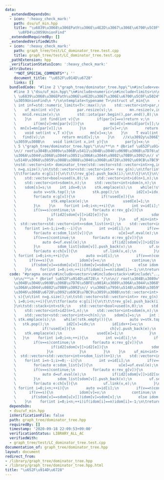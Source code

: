 ```yaml
---
data:
  _extendedDependsOn:
  - icon: ':heavy_check_mark:'
    path: dsu/uf_min.hpp
    title: "\u6839\u3068\u306EPath\u306E\u4E2D\u3067\u306E\u6700\u5C0F\u5024\u3092\
      \u8FD4\u3059UnionFind"
  _extendedRequiredBy: []
  _extendedVerifiedWith:
  - icon: ':heavy_check_mark:'
    path: graph_tree/test/LC_dominator_tree.test.cpp
    title: graph_tree/test/LC_dominator_tree.test.cpp
  _pathExtension: hpp
  _verificationStatusIcon: ':heavy_check_mark:'
  attributes:
    '*NOT_SPECIAL_COMMENTS*': ''
    document_title: "\u652F\u914D\u6728"
    links: []
  bundledCode: "#line 2 \"graph_tree/dominator_tree.hpp\"\n#include<vector>\n#include<stack>\n\
    #line 3 \"dsu/uf_min.hpp\"\n#include<numeric>\n#include<limits>\n\n/**\n * @brief\
    \ \u6839\u3068\u306EPath\u306E\u4E2D\u3067\u306E\u6700\u5C0F\u5024\u3092\u8FD4\
    \u3059UnionFind\n */\n\ntemplate<typename T>\nstruct uf_min{\n    constexpr static\
    \ int inf=std::numeric_limits<T>::max();\n    std::vector<int>par,mnid;\n    std::vector<T>mn;\n\
    \    uf_min(int v){\n        par.resize(v);\n        mn.resize(v,inf);\n     \
    \   mnid.resize(v);\n        std::iota(par.begin(),par.end(),0);\n        std::iota(mnid.begin(),mnid.end(),0);\n\
    \    }\n    int find(int v){\n        if(par[v]==v)return v;\n        int r=find(par[v]);\n\
    \        if(mn[v]>mn[par[v]]){\n            mnid[v]=mnid[par[v]];\n          \
    \  mn[v]=mn[par[v]];\n        }\n        par[v]=r;\n        return r;\n    }\n\
    \    void set(int v,T x){\n        mn[v]=x;\n    }\n    T eval(int v){\n     \
    \   find(v);\n        return mnid[v];\n    }\n    //x\u3092y\u306E\u89AA\u306B\
    \u3059\u308B\n    void link(int x,int y){\n        par[y]=x;\n    }\n};\n#line\
    \ 5 \"graph_tree/dominator_tree.hpp\"\n\n/**\n * @brief \u652F\u914D\u6728\n */\n\
    \n// root\u304B\u3089v\u306B\u5411\u304B\u3046\u969B\u306B\u7D76\u5BFE\u901A\u3089\
    \u306A\u3044\u3068\u3044\u3051\u306A\u3044\u9802\u70B9\u3092\n// v\u306E\u7956\
    \u5148\u3068\u3059\u308B\u3088\u3046\u306B\u6728\u3092\u69CB\u7BC9\u3059\u308B\
    \nstd::vector<int> dominator_tree(std::vector<std::vector<int>>g,int s){\n\tint\
    \ n=g.size();\n\tstd::vector<std::vector<int>> rev_g(n);\n\tfor(int i=0;i<n;++i){\n\
    \t\tfor(auto e:g[i]){\n\t\t\trev_g[e].push_back(i);\n\t\t}\n\t}\n\tstd::stack<int>stk;\n\
    \    std::vector<bool>used(n,0);\n    std::vector<int>id(n+1,n);\n    std::vector<int>id2(n+1,n);\n\
    \    std::vector<int>sdom(n,n);\n    std::vector<int>idom(n,n);\n    std::vector<std::vector<int>>ch(n);\n\
    \    sdom[s]=s;\n    int idx=0;\n    stk.emplace(s);\n    while(!stk.empty()){\n\
    \        auto v=stk.top();\n        stk.pop();\n        id2[v]=idx;\n        id[idx++]=v;\n\
    \        for(auto e:g[v]){\n            if(!used[e]){\n                ch[v].push_back(e);\n\
    \                stk.emplace(e);\n                used[e]=1;\n            }\n\
    \        }\n    }\n    for(int i=0;i<n;++i){\n        int v=id[i];\n        if(v==n)continue;\n\
    \        if(v==s)continue;\n        for(auto e:rev_g[v]){\n            if(id2[e]<i){\n\
    \                if(id2[sdom[v]]>id2[e]){\n                    sdom[v]=e;\n  \
    \              }\n            }\n        }\n    }\n    uf_min<int> uf(n);\n  \
    \  std::vector<std::vector<int>>sdom_list(n+1);\n    std::vector<int>u(n,-1);\n\
    \    for(int i=n-1;i>=0;--i){\n        int v=id[i];\n        if(v==n)continue;\n\
    \        for(auto e:sdom_list[v]){\n            u[e]=uf.eval(e);\n        }\n\
    \        if(v==s)continue;\n        for(auto e:rev_g[v]){\n            if(id2[e]<i)continue;\n\
    \            auto d=uf.eval(e);\n            if(id2[sdom[v]]>id2[sdom[d]])sdom[v]=sdom[d];\n\
    \        }\n        sdom_list[sdom[v]].push_back(v);\n        uf.set(v,id2[sdom[v]]);\n\
    \        for(auto e:ch[v]){\n            uf.link(v,e);\n        }\n    }\n   \
    \ for(int i=0;i<n;++i){\n        auto v=id[i];\n        if(v==n)continue;\n  \
    \      if(v==s){\n            idom[v]=v;\n            continue;\n        }\n \
    \       if(sdom[v]==sdom[u[v]])idom[v]=sdom[v];\n        else idom[v]=idom[u[v]];\n\
    \    }\n    for(int i=0;i<n;++i)if(idom[i]==n)idom[i]=-1;\n\treturn idom;\n}\n"
  code: "#pragma once\n#include<vector>\n#include<stack>\n#include\"../dsu/uf_min.hpp\"\
    \n\n/**\n * @brief \u652F\u914D\u6728\n */\n\n// root\u304B\u3089v\u306B\u5411\
    \u304B\u3046\u969B\u306B\u7D76\u5BFE\u901A\u3089\u306A\u3044\u3068\u3044\u3051\
    \u306A\u3044\u9802\u70B9\u3092\n// v\u306E\u7956\u5148\u3068\u3059\u308B\u3088\
    \u3046\u306B\u6728\u3092\u69CB\u7BC9\u3059\u308B\nstd::vector<int> dominator_tree(std::vector<std::vector<int>>g,int\
    \ s){\n\tint n=g.size();\n\tstd::vector<std::vector<int>> rev_g(n);\n\tfor(int\
    \ i=0;i<n;++i){\n\t\tfor(auto e:g[i]){\n\t\t\trev_g[e].push_back(i);\n\t\t}\n\t\
    }\n\tstd::stack<int>stk;\n    std::vector<bool>used(n,0);\n    std::vector<int>id(n+1,n);\n\
    \    std::vector<int>id2(n+1,n);\n    std::vector<int>sdom(n,n);\n    std::vector<int>idom(n,n);\n\
    \    std::vector<std::vector<int>>ch(n);\n    sdom[s]=s;\n    int idx=0;\n   \
    \ stk.emplace(s);\n    while(!stk.empty()){\n        auto v=stk.top();\n     \
    \   stk.pop();\n        id2[v]=idx;\n        id[idx++]=v;\n        for(auto e:g[v]){\n\
    \            if(!used[e]){\n                ch[v].push_back(e);\n            \
    \    stk.emplace(e);\n                used[e]=1;\n            }\n        }\n \
    \   }\n    for(int i=0;i<n;++i){\n        int v=id[i];\n        if(v==n)continue;\n\
    \        if(v==s)continue;\n        for(auto e:rev_g[v]){\n            if(id2[e]<i){\n\
    \                if(id2[sdom[v]]>id2[e]){\n                    sdom[v]=e;\n  \
    \              }\n            }\n        }\n    }\n    uf_min<int> uf(n);\n  \
    \  std::vector<std::vector<int>>sdom_list(n+1);\n    std::vector<int>u(n,-1);\n\
    \    for(int i=n-1;i>=0;--i){\n        int v=id[i];\n        if(v==n)continue;\n\
    \        for(auto e:sdom_list[v]){\n            u[e]=uf.eval(e);\n        }\n\
    \        if(v==s)continue;\n        for(auto e:rev_g[v]){\n            if(id2[e]<i)continue;\n\
    \            auto d=uf.eval(e);\n            if(id2[sdom[v]]>id2[sdom[d]])sdom[v]=sdom[d];\n\
    \        }\n        sdom_list[sdom[v]].push_back(v);\n        uf.set(v,id2[sdom[v]]);\n\
    \        for(auto e:ch[v]){\n            uf.link(v,e);\n        }\n    }\n   \
    \ for(int i=0;i<n;++i){\n        auto v=id[i];\n        if(v==n)continue;\n  \
    \      if(v==s){\n            idom[v]=v;\n            continue;\n        }\n \
    \       if(sdom[v]==sdom[u[v]])idom[v]=sdom[v];\n        else idom[v]=idom[u[v]];\n\
    \    }\n    for(int i=0;i<n;++i)if(idom[i]==n)idom[i]=-1;\n\treturn idom;\n}"
  dependsOn:
  - dsu/uf_min.hpp
  isVerificationFile: false
  path: graph_tree/dominator_tree.hpp
  requiredBy: []
  timestamp: '2020-09-18 22:09:53+09:00'
  verificationStatus: LIBRARY_ALL_AC
  verifiedWith:
  - graph_tree/test/LC_dominator_tree.test.cpp
documentation_of: graph_tree/dominator_tree.hpp
layout: document
redirect_from:
- /library/graph_tree/dominator_tree.hpp
- /library/graph_tree/dominator_tree.hpp.html
title: "\u652F\u914D\u6728"
---
```

